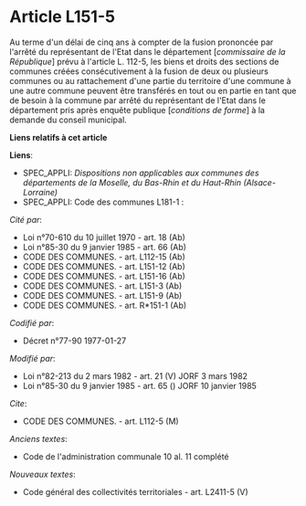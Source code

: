 # Article L151-5

Au terme d'un délai de cinq ans à compter de la fusion prononcée par l'arrêté du représentant de l'Etat dans le département
[*commissaire de la République*] prévu à l'article L. 112-5, les biens et droits des sections de communes créées
consécutivement à la fusion de deux ou plusieurs communes ou au rattachement d'une partie du territoire d'une commune à une
autre commune peuvent être transférés en tout ou en partie en tant que de besoin à la commune par arrêté du représentant de
l'Etat dans le département pris après enquête publique [*conditions de forme*] à la demande du conseil municipal.

**Liens relatifs à cet article**

**Liens**:

  - SPEC_APPLI: *Dispositions non applicables aux communes des départements de la Moselle, du Bas-Rhin et du Haut-Rhin (Alsace-Lorraine)*
  - SPEC_APPLI: Code des communes L181-1 :

_Cité par_:

  - Loi n°70-610 du 10 juillet 1970 - art. 18 (Ab)
  - Loi n°85-30 du 9 janvier 1985 - art. 66 (Ab)
  - CODE DES COMMUNES. - art. L112-15 (Ab)
  - CODE DES COMMUNES. - art. L151-12 (Ab)
  - CODE DES COMMUNES. - art. L151-16 (Ab)
  - CODE DES COMMUNES. - art. L151-3 (Ab)
  - CODE DES COMMUNES. - art. L151-9 (Ab)
  - CODE DES COMMUNES. - art. R*151-1 (Ab)

_Codifié par_:

  - Décret n°77-90 1977-01-27

_Modifié par_:

  - Loi n°82-213 du 2 mars 1982 - art. 21 (V) JORF 3 mars 1982
  - Loi n°85-30 du 9 janvier 1985 - art. 65 () JORF 10 janvier 1985

_Cite_:

  - CODE DES COMMUNES. - art. L112-5 (M)

_Anciens textes_:

  - Code de l'administration communale 10 al. 11 complété

_Nouveaux textes_:

  - Code général des collectivités territoriales - art. L2411-5 (V)

